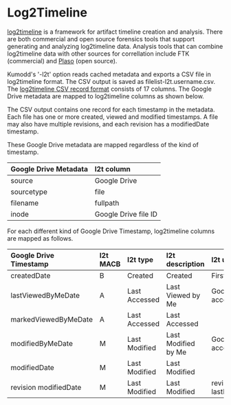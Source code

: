 # Log2Timeline

[log2timeline](https://www.forensicswiki.org/wiki/Log2timeline) is a framework for
artifact timeline creation and analysis. There are both commercial and open source
forensics tools that support generating and analyzing log2timeline data. Analysis tools
that can combine log2timeline data with other sources for correllation include FTK
(commercial) and [Plaso](https://plaso.readthedocs.io/en/latest) (open source).

Kumodd's '-l2t' option reads cached metadata and exports a CSV file in log2timeline
format.  The CSV output is saved as filelist-l2t.username.csv.  The [log2timeline CSV
record format](https://forensicswiki.org/wiki/L2T_CSV) consists of 17 columns. The
Google Drive metadata are mapped to log2timeline columns as shown below.

The CSV output contains one record for each timestamp in the metadata.  Each file has
one or more created, viewed and modified timestamps. A file may also have multiple
revisions, and each revision has a modifiedDate timestamp.

These Google Drive metadata are mapped regardless of the kind of timestamp.

Google Drive Metadata	| l2t column
:----------------	| :---
source	 | Google Drive
sourcetype | file
filename | fullpath 
inode	 | Google Drive file ID


For each different kind of Google Drive Timestamp, log2timeline columns are mapped as follows.

Google Drive Timestamp	| l2t MACB | l2t type	| l2t description	| l2t user			| l2t extra
:----------------	| :--- | :-------	| :--------		| :--------			| :--------
createdDate		| B    | Created	| Created		| First owner name			| 
lastViewedByMeDate	| A    | Last Accessed	| Last Viewed by Me	| Google Drive account name	| 
markedViewedByMeDate	| A    | Last Accessed	| Last Accessed 	| 
modifiedByMeDate	| M    | Last Modified	| Last Modified by Me	| Google Drive account name	| 
modifiedDate		| M    | Last Modified	| Last Modified		| 
revision modifiedDate	| M    | Last Modified	| Last Modified		| revision lastModifyingUser	| revision ID
